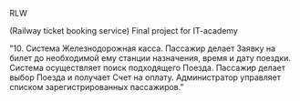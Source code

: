 
RLW

(Railway ticket booking service) Final project for IT-academy

"10. Система Железнодорожная касса. Пассажир делает Заявку на билет до необходимой ему станции назначения, время и дату поездки. 
Система осуществляет поиск подходящего Поезда. Пассажир делает выбор Поезда и получает Счет на оплату. 
Администратор управляет списком зарегистрированных пассажиров."
